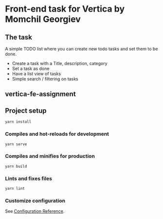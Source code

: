 # Front-end task for Vertica by Momchil Georgiev

## The task

A simple TODO list where you can create new todo tasks and set them to be done.

- Create a task with a Title, description, category
- Set a task as done
- Have a list view of tasks
- Simple search / filtering on tasks

## vertica-fe-assignment

## Project setup
```
yarn install
```

### Compiles and hot-reloads for development
```
yarn serve
```

### Compiles and minifies for production
```
yarn build
```

### Lints and fixes files
```
yarn lint
```

### Customize configuration
See [Configuration Reference](https://cli.vuejs.org/config/).
